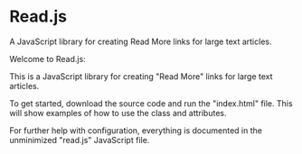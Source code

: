 # Read.js
A JavaScript library for creating Read More links for large text articles.


Welcome to Read.js:

This is a JavaScript library for creating "Read More" links for large text articles.

To get started, download the source code and run the "index.html" file. This will show examples of how to use the class and attributes.

For further help with configuration, everything is documented in the unminimized "read.js" JavaScript file.
